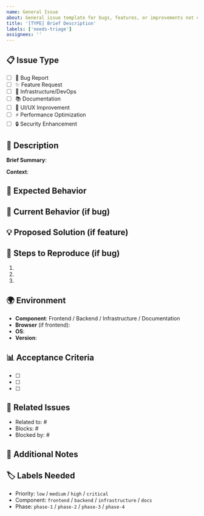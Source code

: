 ```yaml
---
name: General Issue
about: General issue template for bugs, features, or improvements not covered by specialized templates
title: '[TYPE] Brief Description'
labels: ['needs-triage']
assignees: ''
---
```


## 📋 Issue Type
<!-- Select the type of issue -->
- [ ] 🐛 Bug Report
- [ ] ✨ Feature Request  
- [ ] 🔧 Infrastructure/DevOps
- [ ] 📚 Documentation
- [ ] 🎨 UI/UX Improvement
- [ ] ⚡ Performance Optimization
- [ ] 🔒 Security Enhancement

## 📝 Description

**Brief Summary**: 
<!-- Provide a clear and concise description of the issue -->

**Context**: 
<!-- Explain the context or background that led to this issue -->

## 🎯 Expected Behavior
<!-- Describe what you expected to happen -->

## 🐛 Current Behavior (if bug)
<!-- Describe what actually happens -->

## 💡 Proposed Solution (if feature)
<!-- Describe your proposed solution or approach -->

## 🔄 Steps to Reproduce (if bug)
1. 
2. 
3. 

## 🌍 Environment
- **Component**: Frontend / Backend / Infrastructure / Documentation
- **Browser** (if frontend): 
- **OS**: 
- **Version**: 

## 📊 Acceptance Criteria
<!-- Define what needs to be done for this issue to be considered complete -->
- [ ] 
- [ ] 
- [ ] 

## 🔗 Related Issues
<!-- Link any related issues, PRs, or milestones -->
- Related to: #
- Blocks: #
- Blocked by: #

## 📝 Additional Notes
<!-- Any additional information, screenshots, logs, or context -->

## 🏷️ Labels Needed
<!-- Suggest appropriate labels for this issue -->
- Priority: `low` / `medium` / `high` / `critical`
- Component: `frontend` / `backend` / `infrastructure` / `docs`
- Phase: `phase-1` / `phase-2` / `phase-3` / `phase-4`
